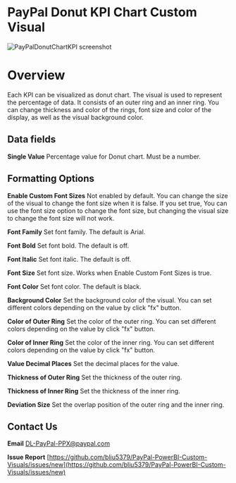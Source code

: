 # PayPal Donut KPI Chart Custom Visual

![PayPalDonutChartKPI screenshot](https://raw.githubusercontent.com/bliu5379/PayPal-PowerBI-Custom-Visuals/master/assets/screenshot.png)
# Overview
Each KPI can be visualized as donut chart. The visual is used to represent the percentage of data. It consists of an outer ring and an inner ring. You can change thickness and color of the rings,  font size and color of the display, as well as the visual background color.

## Data fields
**Single Value**
Percentage value for Donut chart. Must be a number.

## Formatting Options
**Enable Custom Font Sizes**
Not enabled by default. You can change the size of the visual to change the font size when it is false. If you set true, You can use the font size option to change the font size, but changing the visual size to change the font size will not work.  

**Font Family**
Set font family. The default is Arial.

**Font Bold**
Set font bold. The default is off.

**Font Italic**
Set font italic. The default is off.

**Font Size**
Set font size. Works when Enable Custom Font Sizes is true.

**Font Color**
Set font color. The default is black.

**Background Color**
Set the background color of the visual. You can set different colors depending on the value by click "fx" button.

**Color of Outer Ring**
Set the color of the outer ring. You can set different colors depending on the value by click "fx" button.

**Color of Inner Ring**
Set the color of the inner ring. You can set different colors depending on the value by click "fx" button.

**Value Decimal Places**
Set the decimal places for the value.

**Thickness of Outer Ring**
Set the thickness of the outer ring.

**Thickness of Inner Ring**
Set the thickness of the inner ring.

**Deviation Size**
Set the overlap position of the outer ring and the inner ring.

## Contact Us
**Email**
[DL-PayPal-PPX@paypal.com](mailto:DL-PayPal-PPX@paypal.com)

**Issue Report**
[https://github.com/bliu5379/PayPal-PowerBI-Custom-Visuals/issues/new](https://github.com/bliu5379/PayPal-PowerBI-Custom-Visuals/issues/new)



